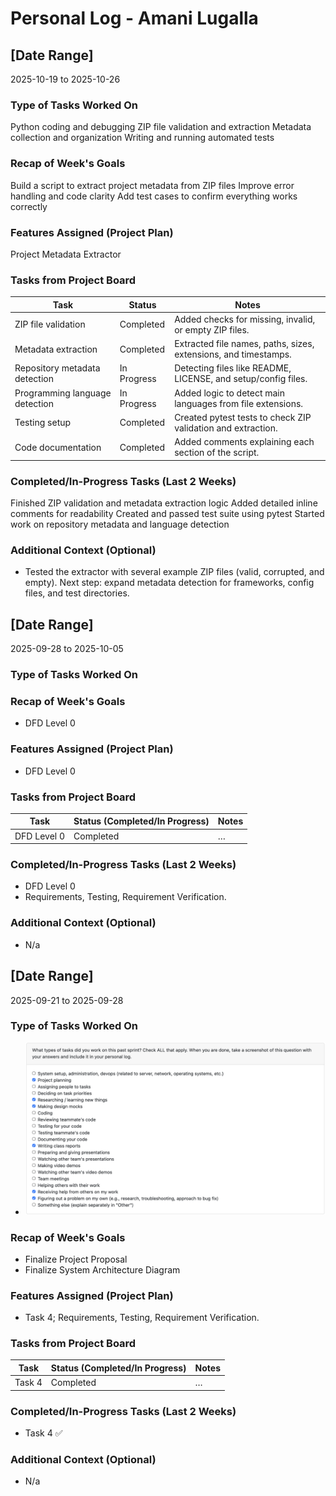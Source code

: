 # Personal Log - Amani Lugalla

## [Date Range]  
2025-10-19 to 2025-10-26

### Type of Tasks Worked On
Python coding and debugging
ZIP file validation and extraction
Metadata collection and organization
Writing and running automated tests

### Recap of Week's Goals
Build a script to extract project metadata from ZIP files
Improve error handling and code clarity
Add test cases to confirm everything works correctly

### Features Assigned (Project Plan)
Project Metadata Extractor

### Tasks from Project Board
| Task                         | Status           | Notes                                       |
|------------------------------|------------------|---------------------------------------------|
| ZIP file validation          | Completed        | Added checks for missing, invalid, or empty ZIP files. |
| Metadata extraction           | Completed        | Extracted file names, paths, sizes, extensions, and timestamps. |
| Repository metadata detection | In Progress      | Detecting files like README, LICENSE, and setup/config files. |
| Programming language detection| In Progress      | Added logic to detect main languages from file extensions. |
| Testing setup                 | Completed        | Created pytest tests to check ZIP validation and extraction. |
| Code documentation             | Completed        | Added comments explaining each section of the script. |

### Completed/In-Progress Tasks (Last 2 Weeks)
Finished ZIP validation and metadata extraction logic
Added detailed inline comments for readability
Created and passed test suite using pytest
Started work on repository metadata and language detection

### Additional Context (Optional)
- Tested the extractor with several example ZIP files (valid, corrupted, and empty).
Next step: expand metadata detection for frameworks, config files, and test directories.

## [Date Range]  
2025-09-28 to 2025-10-05

### Type of Tasks Worked On

### Recap of Week's Goals
- DFD Level 0

### Features Assigned (Project Plan)
- DFD Level 0

### Tasks from Project Board
| Task | Status (Completed/In Progress) | Notes |
|------|-------------------------------|-------|
|  DFD Level 0 | Completed | … |

### Completed/In-Progress Tasks (Last 2 Weeks)
- DFD Level 0
- Requirements, Testing, Requirement Verification.

### Additional Context (Optional)
- N/a


## [Date Range]  
2025-09-21 to 2025-09-28

### Type of Tasks Worked On
- ![Screenshot](<screenshots/Amani/Week 4.png>)

### Recap of Week's Goals
- Finalize Project Proposal
- Finalize System Architecture Diagram

### Features Assigned (Project Plan)
- Task 4; Requirements, Testing, Requirement Verification.

### Tasks from Project Board
| Task | Status (Completed/In Progress) | Notes |
|------|-------------------------------|-------|
| Task 4 | Completed | … |

### Completed/In-Progress Tasks (Last 2 Weeks)
- Task 4 ✅

### Additional Context (Optional)
- N/a
